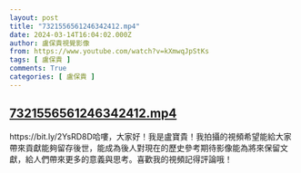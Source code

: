 ```yaml
---
layout: post
title: "7321556561246342412.mp4"
date: 2024-03-14T16:04:02.000Z
author: 盧保貴視覺影像
from: https://www.youtube.com/watch?v=kXmwqJpStKs
tags: [ 盧保貴 ]
comments: True
categories: [ 盧保貴 ]
---
```

<!--1710432242000-->
[7321556561246342412.mp4](https://www.youtube.com/watch?v=kXmwqJpStKs)
------

<div>
https://bit.ly/2YsRD8D哈嘍，大家好！我是盧寶貴！我拍攝的視頻希望能給大家帶來貢獻能夠留存後世，能成為後人對現在的歷史參考期待影像能為將來保留文獻，給人們帶來更多的意義與思考。喜歡我的視頻記得評論哦！
</div>
